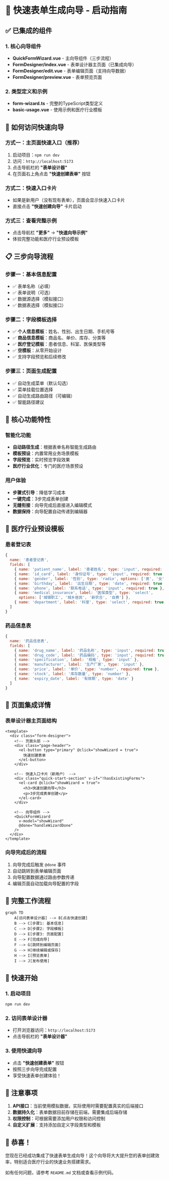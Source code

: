 # 🚀 快速表单生成向导 - 启动指南

## ✅ 已集成的组件

### 1. 核心向导组件
- **QuickFormWizard.vue** - 主向导组件（三步流程）
- **FormDesigner/index.vue** - 表单设计器主页面（已集成向导）
- **FormDesigner/edit.vue** - 表单编辑页面（支持向导数据）
- **FormDesigner/preview.vue** - 表单预览页面

### 2. 类型定义和示例
- **form-wizard.ts** - 完整的TypeScript类型定义
- **basic-usage.vue** - 使用示例和医疗行业模板

## 🎯 如何访问快速向导

### 方式一：主页面快速入口（推荐）
1. 启动项目：`npm run dev`
2. 访问：`http://localhost:5173`
3. 点击导航栏的 **"表单设计器"**
4. 在页面右上角点击 **"快速创建表单"** 按钮

### 方式二：快速入口卡片
- 如果是新用户（没有现有表单），页面会显示快速入口卡片
- 直接点击 **"快速创建向导"** 卡片启动

### 方式三：查看完整示例
- 点击导航栏 **"更多"** → **"快速向导示例"**
- 体验完整功能和医疗行业预设模板

## 📋 三步向导流程

### 步骤一：基本信息配置
- ✅ 表单名称（必填）
- ✅ 表单说明（可选）
- ✅ 数据源选择（模拟接口）
- ✅ 数据表选择（模拟接口）

### 步骤二：字段模板选择
- ✅ **个人信息模板**：姓名、性别、出生日期、手机号等
- ✅ **商品信息模板**：商品名、单价、库存、分类等
- ✅ **医疗登记模板**：患者信息、科室、医保类型等
- ✅ **空模板**：从零开始设计
- ✅ 支持字段预览和后续修改

### 步骤三：页面生成配置
- ✅ 自动生成菜单（默认勾选）
- ✅ 菜单挂载位置选择
- ✅ 自动生成路由路径（可编辑）
- ✅ 智能路径建议

## 🔧 核心功能特性

### 智能化功能
- **自动路径生成**：根据表单名称智能生成路由
- **模板预设**：内置常用业务场景模板
- **字段预览**：实时预览字段效果
- **医疗行业优化**：专门的医疗场景预设

### 用户体验
- **步骤式引导**：降低学习成本
- **一键完成**：3步完成表单创建
- **无缝衔接**：向导完成后直接进入编辑模式
- **数据保持**：向导配置自动传递到编辑器

## 🏥 医疗行业预设模板

### 患者登记表
```javascript
{
  name: '患者登记表',
  fields: [
    { name: 'patient_name', label: '患者姓名', type: 'input', required: true },
    { name: 'id_card', label: '身份证号', type: 'input', required: true },
    { name: 'gender', label: '性别', type: 'radio', options: ['男', '女'] },
    { name: 'birthday', label: '出生日期', type: 'date', required: true },
    { name: 'phone', label: '联系电话', type: 'input', required: true },
    { name: 'medical_insurance', label: '医保类型', type: 'select', 
      options: ['城镇职工', '城乡居民', '新农合', '自费'] },
    { name: 'department', label: '科室', type: 'select', required: true }
  ]
}
```

### 药品信息表
```javascript
{
  name: '药品信息表',
  fields: [
    { name: 'drug_name', label: '药品名称', type: 'input', required: true },
    { name: 'drug_code', label: '药品编码', type: 'input', required: true },
    { name: 'specification', label: '规格', type: 'input' },
    { name: 'manufacturer', label: '生产厂家', type: 'input' },
    { name: 'price', label: '单价', type: 'number', required: true },
    { name: 'stock', label: '库存数量', type: 'number' },
    { name: 'expiry_date', label: '有效期', type: 'date' }
  ]
}
```

## 🎨 页面集成详情

### 表单设计器主页面结构
```vue
<template>
  <div class="form-designer">
    <!-- 页面头部 -->
    <div class="page-header">
      <el-button type="primary" @click="showWizard = true">
        快速创建表单
      </el-button>
    </div>

    <!-- 快速入口卡片（新用户） -->
    <div class="quick-start-section" v-if="!hasExistingForms">
      <el-card @click="showWizard = true">
        <h3>快速创建向导</h3>
        <p>3步完成表单创建</p>
      </el-card>
    </div>

    <!-- 向导组件 -->
    <QuickFormWizard
      v-model="showWizard"
      @done="handleWizardDone"
    />
  </div>
</template>
```

### 向导完成后的流程
1. 向导完成后触发 `@done` 事件
2. 自动跳转到表单编辑页面
3. 向导配置数据通过路由参数传递
4. 编辑页面自动加载向导配置的字段

## 🔄 完整工作流程

```mermaid
graph TD
    A[访问表单设计器] --> B[点击快速创建]
    B --> C[步骤1: 基本信息]
    C --> D[步骤2: 字段模板]
    D --> E[步骤3: 页面配置]
    E --> F[完成向导]
    F --> G[跳转到编辑页面]
    G --> H[继续编辑或保存]
    H --> I[预览表单]
    I --> J[发布使用]
```

## 🚀 快速开始

### 1. 启动项目
```bash
npm run dev
```

### 2. 访问表单设计器
- 打开浏览器访问：`http://localhost:5173`
- 点击导航栏的 **"表单设计器"**

### 3. 使用快速向导
- 点击 **"快速创建表单"** 按钮
- 按照三步向导完成配置
- 享受快速表单创建体验！

## 📝 注意事项

1. **API接口**：当前使用模拟数据，实际使用时需要配置真实的后端接口
2. **数据持久化**：表单数据目前存储在前端，需要集成后端存储
3. **权限控制**：可根据需要添加用户权限和访问控制
4. **自定义扩展**：支持添加自定义字段类型和模板

## 🎉 恭喜！

您现在已经成功集成了快速表单生成向导！这个向导将大大提升您的表单创建效率，特别适合医疗行业的快速业务搭建需求。

如有任何问题，请参考 `README.md` 文档或查看示例代码。 